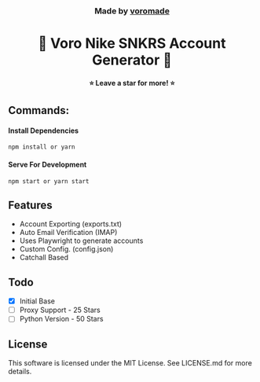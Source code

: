 <h3 align="center">
  Made by <a href="https://github.com/voromade">voromade</a>
</h3>

<h1 align="center">👟 Voro Nike SNKRS Account Generator 👟</h1>
<h4 align="center">⭐ Leave a star for more! ⭐</h4>

## Commands:

#### **Install Dependencies**

```
npm install or yarn
```

#### **Serve For Development**

```
npm start or yarn start
```

## Features

- Account Exporting (exports.txt)
- Auto Email Verification (IMAP)
- Uses Playwright to generate accounts
- Custom Config. (config.json)
- Catchall Based

## Todo

- [x] Initial Base
- [ ] Proxy Support - 25 Stars
- [ ] Python Version - 50 Stars

## License

This software is licensed under the MIT License. See LICENSE.md for more details.
